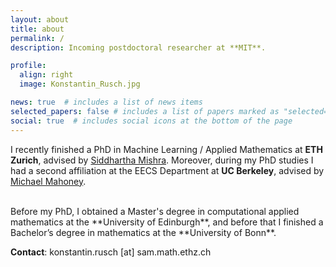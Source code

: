 ```yaml
---
layout: about
title: about
permalink: /
description: Incoming postdoctoral researcher at **MIT**.

profile:
  align: right
  image: Konstantin_Rusch.jpg

news: true  # includes a list of news items
selected_papers: false # includes a list of papers marked as "selected={true}"
social: true  # includes social icons at the bottom of the page
---
```


I recently finished a PhD in Machine Learning / Applied Mathematics at **ETH Zurich**, advised by <a href="https://math.ethz.ch/sam/the-institute/people/siddhartha-mishra.html">Siddhartha Mishra</a>. 
Moreover, during my PhD studies I had a second affiliation at the EECS Department at **UC Berkeley**, advised by <a href="https://www.stat.berkeley.edu/~mmahoney/">Michael Mahoney</a>.

<br>
Before my PhD, I obtained a Master's degree in computational applied mathematics at the
**University of Edinburgh**, and before that I finished a Bachelor’s degree in mathematics at the **University of Bonn**. 

<p><strong>Contact</strong>:  <span>konstantin.rusch [at] sam.math.ethz.ch</span></p>
<br>
